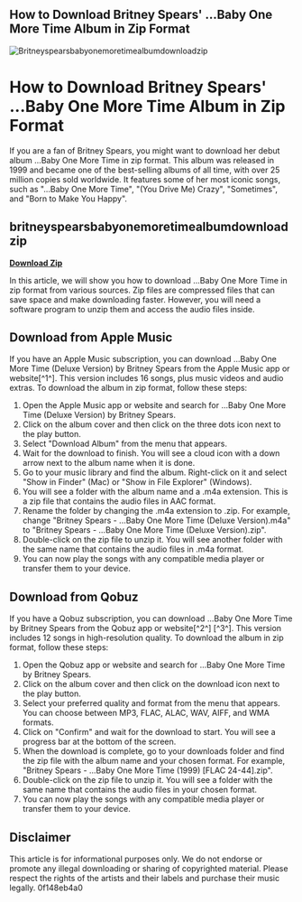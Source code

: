 ## How to Download Britney Spears' ...Baby One More Time Album in Zip Format

 
![Britneyspearsbabyonemoretimealbumdownloadzip](https://encrypted-tbn1.gstatic.com/images?q=tbn:ANd9GcTbounyLpUGG-OFxbLznk7HZxurTr8eqRZk1aMqH3xKtBYLKfTyI0N7Qhk)

 
# How to Download Britney Spears' ...Baby One More Time Album in Zip Format
 
If you are a fan of Britney Spears, you might want to download her debut album ...Baby One More Time in zip format. This album was released in 1999 and became one of the best-selling albums of all time, with over 25 million copies sold worldwide. It features some of her most iconic songs, such as "...Baby One More Time", "(You Drive Me) Crazy", "Sometimes", and "Born to Make You Happy".
 
## britneyspearsbabyonemoretimealbumdownloadzip


[**Download Zip**](https://www.google.com/url?q=https%3A%2F%2Fbltlly.com%2F2tM9cX&sa=D&sntz=1&usg=AOvVaw2bAS6IwO1u8api301fGK_A)

 
In this article, we will show you how to download ...Baby One More Time in zip format from various sources. Zip files are compressed files that can save space and make downloading faster. However, you will need a software program to unzip them and access the audio files inside.
 
## Download from Apple Music
 
If you have an Apple Music subscription, you can download ...Baby One More Time (Deluxe Version) by Britney Spears from the Apple Music app or website[^1^]. This version includes 16 songs, plus music videos and audio extras. To download the album in zip format, follow these steps:
 
1. Open the Apple Music app or website and search for ...Baby One More Time (Deluxe Version) by Britney Spears.
2. Click on the album cover and then click on the three dots icon next to the play button.
3. Select "Download Album" from the menu that appears.
4. Wait for the download to finish. You will see a cloud icon with a down arrow next to the album name when it is done.
5. Go to your music library and find the album. Right-click on it and select "Show in Finder" (Mac) or "Show in File Explorer" (Windows).
6. You will see a folder with the album name and a .m4a extension. This is a zip file that contains the audio files in AAC format.
7. Rename the folder by changing the .m4a extension to .zip. For example, change "Britney Spears - ...Baby One More Time (Deluxe Version).m4a" to "Britney Spears - ...Baby One More Time (Deluxe Version).zip".
8. Double-click on the zip file to unzip it. You will see another folder with the same name that contains the audio files in .m4a format.
9. You can now play the songs with any compatible media player or transfer them to your device.

## Download from Qobuz
 
If you have a Qobuz subscription, you can download ...Baby One More Time by Britney Spears from the Qobuz app or website[^2^] [^3^]. This version includes 12 songs in high-resolution quality. To download the album in zip format, follow these steps:

1. Open the Qobuz app or website and search for ...Baby One More Time by Britney Spears.
2. Click on the album cover and then click on the download icon next to the play button.
3. Select your preferred quality and format from the menu that appears. You can choose between MP3, FLAC, ALAC, WAV, AIFF, and WMA formats.
4. Click on "Confirm" and wait for the download to start. You will see a progress bar at the bottom of the screen.
5. When the download is complete, go to your downloads folder and find the zip file with the album name and your chosen format. For example, "Britney Spears - ...Baby One More Time (1999) [FLAC 24-44].zip".
6. Double-click on the zip file to unzip it. You will see a folder with the same name that contains the audio files in your chosen format.
7. You can now play the songs with any compatible media player or transfer them to your device.

## Disclaimer
 
This article is for informational purposes only. We do not endorse or promote any illegal downloading or sharing of copyrighted material. Please respect the rights of the artists and their labels and purchase their music legally.
 0f148eb4a0
